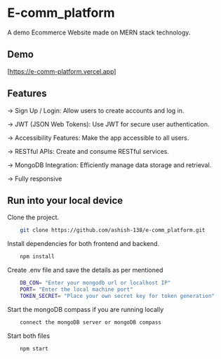 
# E-comm_platform

A demo Ecommerce Website made on MERN stack technology.


## Demo
[https://e-comm-platform.vercel.app]
## Features
-> Sign Up / Login: Allow users to create accounts and log in.

-> JWT (JSON Web Tokens): Use JWT for secure user authentication.

-> Accessibility Features: Make the app accessible to all users.

-> RESTful APIs: Create and consume RESTful services.

-> MongoDB Integration: Efficiently manage data storage and retrieval.

-> Fully responsive
## Run into your local device

Clone the project.

```bash
    git clone https://github.com/ashish-138/e-comm_platform.git
```

Install dependencies for both frontend and backend.
```bash
    npm install
```
Create .env file and save the details as per mentioned
```bash
    DB_CON= "Enter your mongodb url or localhost IP"
    PORT= "Enter the local machine port"
    TOKEN_SECRET= "Place your own secret key for token generation"
```

Start the mongoDB compass if you are running locally
```bash
    connect the mongoDB server or mongoDB compass
```

Start both files
```bash
    npm start
```
